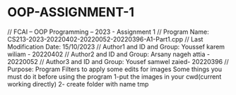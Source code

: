 # OOP-ASSIGNMENT-1
// FCAI – OOP Programming – 2023 - Assignment 1
// Program Name:				CS213-2023-20220402-20220052-20220396-A1-Part1.cpp
// Last Modification Date:	15/10/2023
// Author1 and ID and Group:	Youssef karem wiliam - 20220402
// Author2 and ID and Group:	Arsany nageh attia - 20220052
// Author3 and ID and Group:	Yousef samwel zaied- 20220396
// Purpose: Program Filters to apply some edits for images
Some things you must do it before using the program
1-put the images in your cwd(current working directly)
2- create folder with name tmp  
